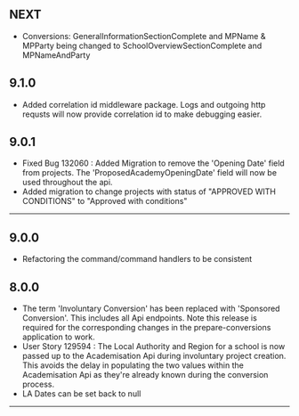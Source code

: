 ## NEXT
* Conversions: GeneralInformationSectionComplete and MPName & MPParty being changed to SchoolOverviewSectionComplete and MPNameAndParty
## 9.1.0
* Added correlation id middleware package. Logs and outgoing http requsts will now provide correlation id to make debugging easier.

## 9.0.1
* Fixed Bug 132060 : Added Migration to remove the 'Opening Date' field from projects. The 'ProposedAcademyOpeningDate' field will now be used throughout the api.
* Added migration to change projects with status of "APPROVED WITH CONDITIONS" to "Approved with conditions"

---
## 9.0.0
* Refactoring the command/command handlers to be consistent

## 8.0.0
* The term 'Involuntary Conversion' has been replaced with 'Sponsored Conversion'. This includes all Api endpoints. Note this release is required for the corresponding changes in the prepare-conversions application to work.
* User Story 129594 : The Local Authority and Region for a school is now passed up to the Academisation Api during involuntary project creation. This avoids the delay in populating the two values within the Academisation Api as they're already known during the conversion process.
* LA Dates can be set back to null
---